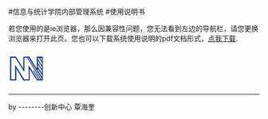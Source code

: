 #信息与统计学院内部管理系统
#使用说明书

<w>若您使用的是ie浏览器，那么因兼容性问题，您无法看到左边的导航栏，请您更换浏览器来打开此页。您也可以下载系统使用说明的pdf文档形式，[点我下载](/help.pdf).

<img src="/assets/chapter1/main/logo.png" class="index-img" />



----
<div class="div-author">
    by --------创新中心 覃海奎
</div>